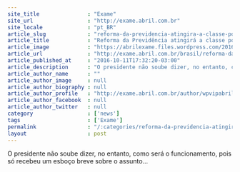 ```yaml
---
site_title               : "Exame"
site_url                 : "http://exame.abril.com.br"
site_locale              : "pt_BR"
article_slug             : "reforma-da-previdencia-atingira-a-classe-politica-diz-temer"
article_title            : "Reforma da Previdência atingirá a classe política, diz Temer"
article_image            : "https://abrilexame.files.wordpress.com/2016/10/size_960_16_9_michel-temer8.jpg?quality=70&strip=all&w=960"
article_url              : "http://exame.abril.com.br/brasil/reforma-da-previdencia-atingira-classe-politica-diz-temer/"
article_published_at     : "2016-10-11T17:32:20-03:00"
article_description      : "O presidente não soube dizer, no entanto, como será o funcionamento, pois só recebeu um esboço breve sobre o assunto..."
article_author_name      : ""
article_author_image     : null
article_author_biography : null
article_author_profile   : "http://exame.abril.com.br/author/wpvipabril/"
article_author_facebook  : null
article_author_twitter   : null
category                 : ['news']
tags                     : ['Exame']
permalink                : "/:categories/reforma-da-previdencia-atingira-a-classe-politica-diz-temer/"
layout                   : post
---
```


O presidente não soube dizer, no entanto, como será o funcionamento, pois só recebeu um esboço breve sobre o assunto...
